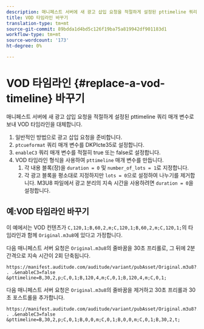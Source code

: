 ```yaml
---
description: 매니페스트 서버에 새 광고 삽입 요청을 적절하게 설정된 pttimeline 쿼리 매개 변수로 보내 VOD 타임라인을 대체합니다.
title: VOD 타임라인 바꾸기
translation-type: tm+mt
source-git-commit: 89bdda1d4bd5c126f19ba75a819942df901183d1
workflow-type: tm+mt
source-wordcount: '173'
ht-degree: 0%

---
```



# VOD 타임라인 {#replace-a-vod-timeline} 바꾸기

매니페스트 서버에 새 광고 삽입 요청을 적절하게 설정된 pttimeline 쿼리 매개 변수로 보내 VOD 타임라인을 대체합니다.

1. 일반적인 방법으로 광고 삽입 요청을 준비합니다.
1. `ptcueformat` 쿼리 매개 변수를 DKPIcte35로 설정합니다.
1. `enableC3` 쿼리 매개 변수를 적절히 true 또는 false로 설정합니다.
1. VOD 타임라인 형식을 사용하여 `pttimeline` 매개 변수를 만듭니다.
   1. 각 내용 블록(장)을 `duration = 0` 및 `number_of_lots = 1`로 지정합니다.
   1. 각 광고 블록을 평소대로 지정하지만 `lots = 0`으로 설정하여 나누기를 제거합니다. M3U8 파일에서 광고 분리의 지속 시간을 사용하려면 `duration = 0`을 설정합니다.

## 예:VOD 타임라인 바꾸기

이 예에서는 VOD 컨텐츠가 `C,120,1;B,60,2,m;C,120,1;B,60,2,m;C,120,1;`의 타임라인과 함께 `Original.m3u8`에 있다고 가정합니다.

다음 매니페스트 서버 요청은 `Original.m3u8`의 줄바꿈을 30초 프리롤로, 그 뒤에 2분 간격으로 지속 시간이 2회 단축됩니다.

```
https://manifest.auditude.com/auditude/variant/pubAsset/Original.m3u8?. . .&enableC3=false 
&pttimeline=B,30,2,p;C,0,1;B,120,4,m;C,0,1;B,120,4,m;C,0,1;
```

다음 매니페스트 서버 요청은 `Original.m3u8`의 줄바꿈을 제거하고 30초 프리롤과 30초 포스트롤을 추가합니다.

```
https://manifest.auditude.com/auditude/variant/pubAsset/Original.m3u8?. . .&enableC3=false 
&pttimeline=B,30,2,p;C,0,1;B,0,0,m;C,0,1;B,0,0,m;C,0,1;B,30,2,t;
```
